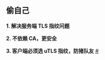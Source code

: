 ## 偷自己

**1. 解决服务端 TLS 指纹问题**

**2. 不依赖 CA，更安全**

**3. 客户端必须选 uTLS 指纹，防猪队友** [#](https://github.com/XTLS/Xray-core/issues/2164#issuecomment-1571510589)

